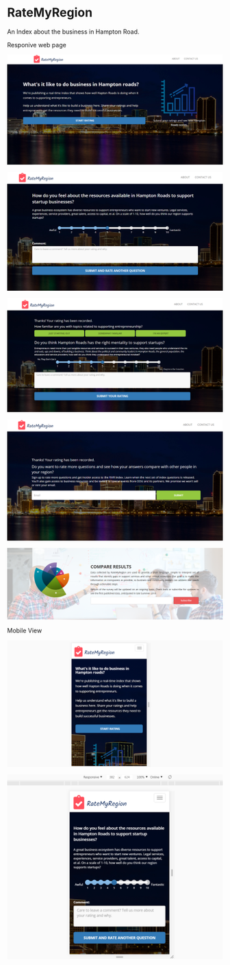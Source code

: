 # RateMyRegion

<p> An Index about the business in Hampton Road.</p>

<p> Responive web page </p>

![alt text](images/git/img-1.PNG)

![alt text](images/git/img-2.PNG)

![alt text](images/git/img-3.PNG)

![alt text](images/git/img-4.PNG)

![alt text](images/git/img-5.PNG)


<p> Mobile View </p>

![alt text](images/git/img-mob-1.PNG)

![alt text](images/git/img-mob-2.PNG)
